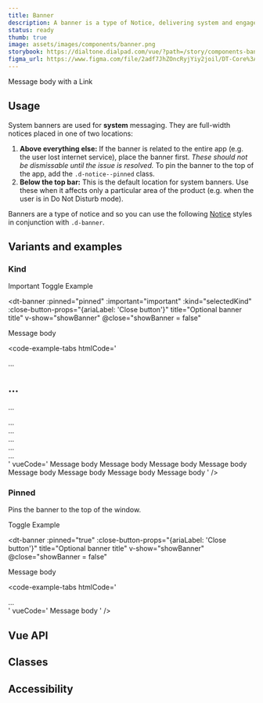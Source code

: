 ```yaml
---
title: Banner
description: A banner is a type of Notice, delivering system and engagement messaging. It is highly intrusive and should be used sparingly and appropriately.
status: ready
thumb: true
image: assets/images/components/banner.png
storybook: https://dialtone.dialpad.com/vue/?path=/story/components-banner--default
figma_url: https://www.figma.com/file/2adf7JhZOncRyjYiy2joil/DT-Core%3A-Components-7?node-id=8922%3A20410&viewport=-178%2C151%2C0.23&t=xHutRjwo1o5zMTgT-11
---
```


<code-well-header class="d-p0">
    <dt-banner title="Example banner" kind="info" class="d-ps-relative d-zi-base" :close-button-props="{ariaLabel: 'Close button'}">
        Message body with a <dt-link kind="muted">Link</dt-link>
    </dt-banner>
</code-well-header>

## Usage

System banners are used for **system** messaging. They are full-width notices placed in one of two locations:

1. **Above everything else:** If the banner is related to the entire app (e.g. the user lost internet service), place the banner first. <em>These should not be dismissable until the issue is resolved.</em> To pin the banner to the top of the app, add the `.d-notice--pinned` class.
2. **Below the top bar:** This is the default location for system banners. Use these when it affects only a particular area of the product (e.g. when the user is in Do Not Disturb mode).

Banners are a type of notice and so you can use the following [Notice](notice.md) styles in conjunction with `.d-banner`.

## Variants and examples

### Kind

<code-well-header>
    <div class="d-d-flex d-w100p d-flow8 d-ai-flex-end">
        <div class="d-fl-grow1">
            <dt-select-menu label="Style" :options="bannerOptions" @change="changeKind" />
        </div>
        <dt-checkbox value="important" @input="toggleImportant">Important</dt-checkbox>
        <dt-button @click="toggleBanner">Toggle Example</dt-button>
    </div>
</code-well-header>

<dt-banner
  :pinned="pinned"
  :important="important"
  :kind="selectedKind"
  :close-button-props="{ariaLabel: 'Close button'}"
  title="Optional banner title"
  v-show="showBanner"
  @close="showBanner = false"
>
  Message body
</dt-banner>

<code-example-tabs
htmlCode='
<aside class="d-banner d-banner--base" role="alert" aria-hidden="false">
  <div class="d-banner__dialog" role="alertdialog" aria-labelledy="info-alert-title" aria-describedby="info-alert-desc">
    <div class="d-notice__icon">...</div>
    <div class="d-notice__content">
      <h2 class="d-notice__title" id="info-alert-title">...</h2>
      <p class="d-notice__message" id="info-alert-desc">...</p>
    </div>
  <div class="d-notice__actions">...</div>
</aside>

<aside class="d-banner d-banner--error" role="alert" aria-hidden="false">...</aside>
<aside class="d-banner d-banner--info" role="alert" aria-hidden="false">...</aside>
<aside class="d-banner d-banner--success" role="alert" aria-hidden="false">...</aside>
<aside class="d-banner d-banner--warning" role="alert" aria-hidden="false">...</aside>
'
vueCode='
<dt-banner kind="base" title="Optional banner title"> Message body </dt-banner>
<dt-banner kind="error" title="Optional banner title"> Message body </dt-banner>
<dt-banner kind="info" title="Optional banner title"> Message body </dt-banner>
<dt-banner kind="success" title="Optional banner title"> Message body </dt-banner>
<dt-banner kind="warning" title="Optional banner title"> Message body </dt-banner>
<dt-banner background-image="{$background-image}" background-size="contain"> Message body </dt-banner>
<dt-banner pinned="true" kind="warning" title="Optional banner title"> Message body </dt-banner>
<dt-banner important="true" kind="warning" title="Optional banner title"> Message body </dt-banner>
'
/>

### Pinned

Pins the banner to the top of the window.

<code-well-header>
    <div class="d-d-flex d-w100p d-flow8 d-ai-flex-end">
        <dt-button @click="toggleBanner">Toggle Example</dt-button>
    </div>
</code-well-header>

<dt-banner
  :pinned="true"
  :close-button-props="{ariaLabel: 'Close button'}"
  title="Optional banner title"
  v-show="showBanner"
  @close="showBanner = false"
>
  Message body
</dt-banner>

<code-example-tabs
htmlCode='
<aside class="d-banner d-banner--base d-banner--pinned" role="alert" aria-hidden="false">...</aside>
'
vueCode='
<dt-banner kind="base" title="Optional banner title" :pinned="true"> Message body </dt-banner>
'
/>

## Vue API

<component-vue-api component-name="banner" />

## Classes

<component-class-table component-name="banner"></component-class-table>

## Accessibility

<component-accessible-table component-name="banner"></component-accessible-table>

<script setup>
import { ref } from 'vue';
import { accessible } from '@data/banner.json';

const bannerOptions = [
  { value: 'base', label: 'Base' },
  { value: 'error', label: 'Error' },
  { value: 'info', label: 'Info' },
  { value: 'success', label: 'Success' },
  { value: 'warning', label: 'Warning' },
];
const showBanner = ref(false);
const important = ref(false);
const pinned = ref(false);
const selectedKind = ref('base');

function toggleBanner () {
  showBanner.value = !showBanner.value;
}
function toggleImportant () {
  important.value = !important.value;
}
function togglePinned () {
  pinned.value = !pinned.value;
}
function changeKind (kind) {
  selectedKind.value = kind;
}
</script>
